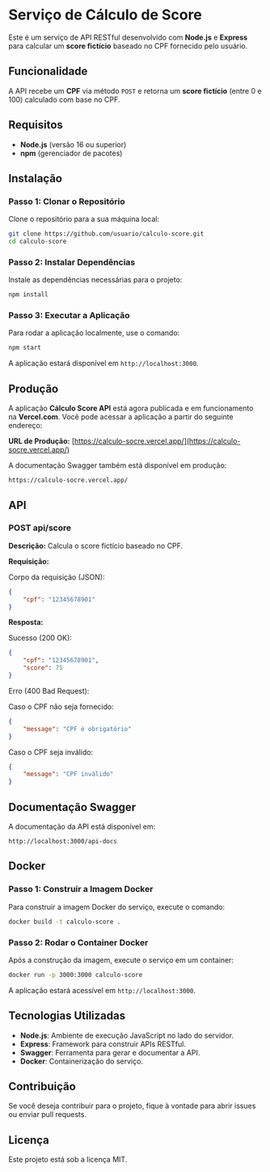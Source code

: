 # Serviço de Cálculo de Score

Este é um serviço de API RESTful desenvolvido com **Node.js** e **Express** para calcular um **score fictício** baseado no CPF fornecido pelo usuário.

## Funcionalidade

A API recebe um **CPF** via método `POST` e retorna um **score fictício** (entre 0 e 100) calculado com base no CPF.

## Requisitos

- **Node.js** (versão 16 ou superior)
- **npm** (gerenciador de pacotes)

## Instalação

### Passo 1: Clonar o Repositório

Clone o repositório para a sua máquina local:

```bash
git clone https://github.com/usuario/calculo-score.git
cd calculo-score
```

### Passo 2: Instalar Dependências

Instale as dependências necessárias para o projeto:

```bash
npm install
```

### Passo 3: Executar a Aplicação

Para rodar a aplicação localmente, use o comando:

```bash
npm start
```

A aplicação estará disponível em `http://localhost:3000`.

## Produção

A aplicação **Cálculo Score API** está agora publicada e em funcionamento na **Vercel.com**. Você pode acessar a aplicação a partir do seguinte endereço:

**URL de Produção:** [https://calculo-socre.vercel.app/](https://calculo-socre.vercel.app/)

A documentação Swagger também está disponível em produção:

```
https://calculo-socre.vercel.app/
```

## API

### POST api/score

**Descrição:** Calcula o score fictício baseado no CPF.

**Requisição:**

Corpo da requisição (JSON):

```json
{
    "cpf": "12345678901"
}
```

**Resposta:**

Sucesso (200 OK):

```json
{
    "cpf": "12345678901",
    "score": 75
}
```

Erro (400 Bad Request):

Caso o CPF não seja fornecido:

```json
{
    "message": "CPF é obrigatório"
}
```

Caso o CPF seja inválido:

```json
{
    "message": "CPF inválido"
}
```

## Documentação Swagger

A documentação da API está disponível em:

```
http://localhost:3000/api-docs
```

## Docker

### Passo 1: Construir a Imagem Docker

Para construir a imagem Docker do serviço, execute o comando:

```bash
docker build -t calculo-score .
```

### Passo 2: Rodar o Container Docker

Após a construção da imagem, execute o serviço em um container:

```bash
docker run -p 3000:3000 calculo-score
```

A aplicação estará acessível em `http://localhost:3000`.

## Tecnologias Utilizadas

- **Node.js**: Ambiente de execução JavaScript no lado do servidor.
- **Express**: Framework para construir APIs RESTful.
- **Swagger**: Ferramenta para gerar e documentar a API.
- **Docker**: Containerização do serviço.

## Contribuição

Se você deseja contribuir para o projeto, fique à vontade para abrir issues ou enviar pull requests.

## Licença

Este projeto está sob a licença MIT.